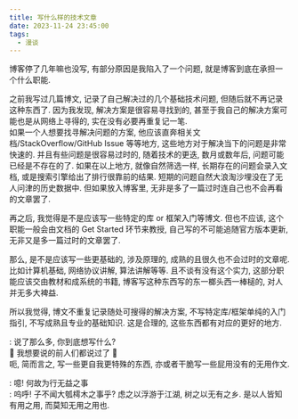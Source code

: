 ```yaml
---
title: 写什么样的技术文章
date: 2023-11-24 23:45:00
tags:
  - 漫谈
---
```


博客停了几年嘛也没写, 有部分原因是我陷入了一个问题, 就是博客到底在承担一个什么职能.

之前我写过几篇博文, 记录了自己解决过的几个基础技术问题, 但随后就不再记录这种东西了. 因为我发现, 解决方案是很容易寻找到的, 甚至于我自己的解决方案可能也是从网络上寻得的, 实在没有必要再重复记一笔.\
如果一个人想要找寻解决问题的方案, 他应该直奔相关文档/StackOverflow/GitHub Issue 等等地方, 这些地方对于解决当下的问题是非常快速的. 并且有些问题是很容易过时的, 随着技术的更迭, 数月或数年后, 问题可能已经是不存在的了. 如果在以上地方, 就像自然筛选一样, 长期存在的问题会录入文档, 或是搜索引擎给出了排行很靠前的结果. 短期的问题自然大浪淘沙埋没在了无人问津的历史数据中. 但如果放入博客里, 无非是多了一篇过时连自己也不会再看的文章罢了.

再之后, 我觉得是不是应该写一些特定的库 or 框架入门等博文. 但也不应该, 这个职能一般会由文档的 Get Started 环节来教授, 自己写的不可能追随官方版本更新, 无非又是多一篇过时的文章罢了.

那么, 是不是应该写一些更基础的, 涉及原理的, 成熟的且很久也不会过时的文章呢. 比如计算机基础, 网络协议讲解, 算法讲解等等. 且不谈有没有这个实力, 这部分职能应该交由教材和成系统的书籍, 博客写这种东西写的东一榔头西一棒槌的, 对人并无多大裨益.

所以我觉得, 博文不重复记录随处可搜得的解决方案, 不写特定库/框架单纯的入门指引, 不写成熟且专业的基础知识. 这是合理的, 这些东西都有对应的更好的地方.

: 说了那么多, 你到底想写什么?\
🎵 我想要说的前人们都说过了 🎵\
呃, 简而言之, 写一些更自我更特殊的东西, 亦或者干脆写一些屁用没有的无用作文.

: 噫! 何故为行无益之事\
: 呜呼! 子不闻大瓠樗木之事乎? 虑之以浮游于江湖, 树之以无有之乡. 是以人皆知有用之用, 而莫知无用之用也.
